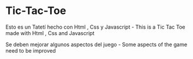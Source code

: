 # Tic-Tac-Toe
Esto es un Tatetí hecho con Html , Css y Javascript - This is a Tic Tac Toe made with Html , Css and Javascript

Se deben mejorar algunos aspectos del juego - Some aspects of the game need to be improved

